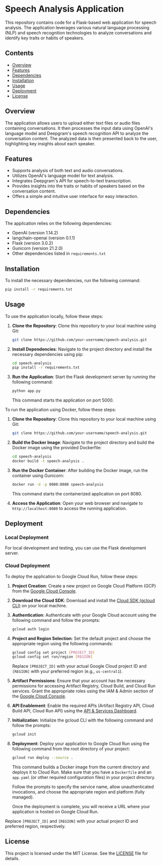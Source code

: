 # Speech Analysis Application

This repository contains code for a Flask-based web application for speech analysis. The application leverages various natural language processing (NLP) and speech recognition technologies to analyze conversations and identify key traits or habits of speakers.

## Contents

- [Overview](#overview)
- [Features](#features)
- [Dependencies](#dependencies)
- [Installation](#installation)
- [Usage](#usage)
- [Deployment](#deployment)
- [License](#license)

## Overview

The application allows users to upload either text files or audio files containing conversations. It then processes the input data using OpenAI's language model and Deepgram's speech recognition API to analyze the conversation content. The analyzed data is then presented back to the user, highlighting key insights about each speaker.

## Features

- Supports analysis of both text and audio conversations.
- Utilizes OpenAI's language model for text analysis.
- Integrates Deepgram's API for speech-to-text transcription.
- Provides insights into the traits or habits of speakers based on the conversation content.
- Offers a simple and intuitive user interface for easy interaction.

## Dependencies

The application relies on the following dependencies:

- OpenAI (version 1.14.2)
- langchain-openai (version 0.1.1)
- Flask (version 3.0.2)
- Gunicorn (version 21.2.0)
- Other dependencies listed in `requirements.txt`

## Installation

To install the necessary dependencies, run the following command:

```bash
pip install -r requirements.txt
```

## Usage

To use the application locally, follow these steps:

1. **Clone the Repository**: Clone this repository to your local machine using Git:

    ```bash
    git clone https://github.com/your-username/speech-analysis.git
    ```

2. **Install Dependencies**: Navigate to the project directory and install the necessary dependencies using pip:

    ```bash
    cd speech-analysis
    pip install -r requirements.txt
    ```

3. **Run the Application**: Start the Flask development server by running the following command:

    ```bash
    python app.py
    ```

    This command starts the application on port 5000.


To run the application using Docker, follow these steps:

1. **Clone the Repository**: Clone this repository to your local machine using Git:

    ```bash
    git clone https://github.com/your-username/speech-analysis.git
    ```

2. **Build the Docker Image**: Navigate to the project directory and build the Docker image using the provided Dockerfile:

    ```bash
    cd speech-analysis
    docker build -t speech-analysis .
    ```

3. **Run the Docker Container**: After building the Docker image, run the container using Gunicorn:

    ```bash
    docker run -d -p 8080:8080 speech-analysis
    ```

    This command starts the containerized application on port 8080.

4. **Access the Application**: Open your web browser and navigate to `http://localhost:8080` to access the running application.


## Deployment

### Local Deployment

For local development and testing, you can use the Flask development server.

### Cloud Deployment

To deploy the application to Google Cloud Run, follow these steps:

1. **Project Creation**: Create a new project on Google Cloud Platform (GCP) from the [Google Cloud Console](https://console.cloud.google.com/).

2. **Download the Cloud SDK**: Download and install the [Cloud SDK (gcloud CLI)](https://cloud.google.com/sdk/docs/install) on your local machine.

3. **Authentication**: Authenticate with your Google Cloud account using the following command and follow the prompts:

    ```bash
    gcloud auth login
    ```

4. **Project and Region Selection**: Set the default project and choose the appropriate region using the following commands:

    ```bash
    gcloud config set project [PROJECT_ID]
    gcloud config set run/region [REGION]
    ```

   Replace `[PROJECT_ID]` with your actual Google Cloud project ID and `[REGION]` with your preferred region (e.g., `us-central1`).

5. **Artifact Permissions**: Ensure that your account has the necessary permissions for accessing Artifact Registry, Cloud Build, and Cloud Run services. Grant the appropriate roles using the IAM & Admin section of the [Google Cloud Console](https://console.cloud.google.com/iam-admin/iam).

6. **API Enablement**: Enable the required APIs (Artifact Registry API, Cloud Build API, Cloud Run API) using the [API & Services Dashboard](https://console.cloud.google.com/apis/dashboard).

7. **Initialization**: Initialize the gcloud CLI with the following command and follow the prompts:

    ```bash
    gcloud init
    ```

8. **Deployment**: Deploy your application to Google Cloud Run using the following command from the root directory of your project:

    ```bash
    gcloud run deploy --source .
    ```

   This command builds a Docker image from the current directory and deploys it to Cloud Run. Make sure that you have a `Dockerfile` and an `app.yaml` (or other required configuration files) in your project directory.

   Follow the prompts to specify the service name, allow unauthenticated invocations, and choose the appropriate region and platform (fully managed).

   Once the deployment is complete, you will receive a URL where your application is hosted on Google Cloud Run.

Replace `[PROJECT_ID]` and `[REGION]` with your actual project ID and preferred region, respectively.

## License

This project is licensed under the MIT License. See the [LICENSE](LICENSE) file for details.

